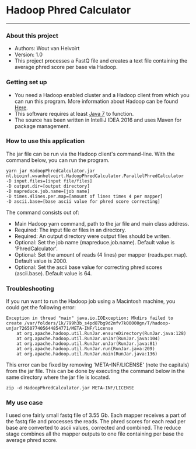 # Hadoop Phred Calculator #

---------------------

### About this project ###

* Authors: Wout van Helvoirt
* Version: 1.0
* This project processes a FastQ file and creates a text file containing the average phred score per base via Hadoop.

### Getting set up ###

* You need a Hadoop enabled cluster and a Hadoop client from which you can run this program. More information about
Hadoop can be found [Here](http://hadoop.apache.org).
* This software requires at least [Java 7](https://www.oracle.com/downloads/index.html) to function.
* The source has been written in IntelliJ IDEA 2016 and uses Maven for package management.

### How to use this application ###

The jar file can be run via the Hadoop client's command-line. With the command below, you can run the program.

    yarn jar HadoopPhredCalculator.jar nl.bioinf.wvanhelvoirt.HadoopPhredCalculator.ParallelPhredCalculator
    -D input.files=[input file/files]
    -D output.dir=[output directory]
    -D mapreduce.job.name=[job name]
    -D times.4lines.per.map=[amount of lines times 4 per mapper]
    -D ascii.base=[base ascii value for phred score correcting]

The command consists out of:

* Main Hadoop yarn command, path to the jar file and main class address.
* Required: The input file or files in an directory.
* Required: An output directory were output files should be writen.
* Optional: Set the job name (mapreduce.job.name). Default value is 'PhredCalculator'.
* Optional: Set the amount of reads (4 lines) per mapper (reads.per.map). Default value is 2000.
* Optional: Set the ascii base value for correcting phred scores (ascii.base). Default value is 64.

### Troubleshooting ###

If you run want to run the Hadoop job using a Macintosh machine, you could get the following error:

    Exception in thread "main" java.io.IOException: Mkdirs failed to create /var/folders/1k/799h3b_s4pd87bg9d2mfv7k00000gn/T/hadoop-unjar7265077405644854771/META-INF/license
        at org.apache.hadoop.util.RunJar.ensureDirectory(RunJar.java:128)
        at org.apache.hadoop.util.RunJar.unJar(RunJar.java:104)
        at org.apache.hadoop.util.RunJar.unJar(RunJar.java:81)
        at org.apache.hadoop.util.RunJar.run(RunJar.java:209)
        at org.apache.hadoop.util.RunJar.main(RunJar.java:136)

This error can be fixed by removing 'META-INF/LICENSE' (note the capitals) from the jar file. This can be done by
executing the command below in the same directory where the jar file is located.

    zip -d HadoopPhredCalculator.jar META-INF/LICENSE

### My use case ###

I used one fairly small fastq file of 3.55 Gb. Each mapper receives a part of the fastq file and processes the reads.
The phred scores for each read per base are converted to ascii values, corrected and combined. The reduce stage combines all the
mapper outputs to one file containing per base the average phred score.